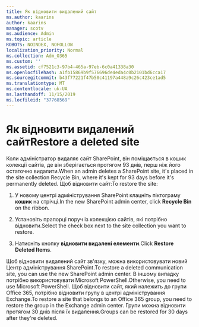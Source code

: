 ```yaml
---
title: Як відновити видалений сайт
ms.author: kaarins
author: kaarins
manager: scotv
ms.audience: Admin
ms.topic: article
ROBOTS: NOINDEX, NOFOLLOW
localization_priority: Normal
ms.collection: Adm_O365
ms.custom: ''
ms.assetid: cf7521c3-97b4-465a-97eb-6c0a41338a30
ms.openlocfilehash: a1fb15869b9f576696de4eda4c0b2101bd6cca17
ms.sourcegitcommit: b43f77221f47b50c41197a448a9c26c423ce1ad5
ms.translationtype: MT
ms.contentlocale: uk-UA
ms.lasthandoff: 11/15/2019
ms.locfileid: "37768569"
---
```

# <a name="restore-a-deleted-site"></a><span data-ttu-id="811f4-102">Як відновити видалений сайт</span><span class="sxs-lookup"><span data-stu-id="811f4-102">Restore a deleted site</span></span>

<span data-ttu-id="811f4-103">Коли адміністратор видаляє сайт SharePoint, він поміщається в кошик колекції сайтів, де він зберігається протягом 93 днів, перш ніж його остаточно видалити.</span><span class="sxs-lookup"><span data-stu-id="811f4-103">When an admin deletes a SharePoint site, it's placed in the site collection Recycle Bin, where it's kept for 93 days before it's permanently deleted.</span></span> <span data-ttu-id="811f4-104">Щоб відновити сайт:</span><span class="sxs-lookup"><span data-stu-id="811f4-104">To restore the site:</span></span>
  
1. <span data-ttu-id="811f4-105">У новому центрі адміністрування SharePoint клацніть піктограму **кошик** на стрічці.</span><span class="sxs-lookup"><span data-stu-id="811f4-105">In the new SharePoint admin center, click **Recycle Bin** on the ribbon.</span></span> 
    
2. <span data-ttu-id="811f4-106">Установіть прапорці поруч із колекцією сайтів, які потрібно відновити.</span><span class="sxs-lookup"><span data-stu-id="811f4-106">Select the check box next to the site collection you want to restore.</span></span>
    
3. <span data-ttu-id="811f4-107">Натисніть кнопку **відновити видалені елементи**.</span><span class="sxs-lookup"><span data-stu-id="811f4-107">Click **Restore Deleted Items**.</span></span>
    
<span data-ttu-id="811f4-108">Щоб відновити видалений сайт зв'язку, можна використовувати новий Центр адміністрування SharePoint.</span><span class="sxs-lookup"><span data-stu-id="811f4-108">To restore a deleted communication site, you can use the new SharePoint admin center.</span></span> <span data-ttu-id="811f4-109">В іншому випадку потрібно використовувати Microsoft PowerShell.</span><span class="sxs-lookup"><span data-stu-id="811f4-109">Otherwise, you need to use Microsoft PowerShell.</span></span> <span data-ttu-id="811f4-110">Щоб відновити сайт, який належить до групи Office 365, потрібно відновити групу в центрі адміністрування Exchange.</span><span class="sxs-lookup"><span data-stu-id="811f4-110">To restore a site that belongs to an Office 365 group, you need to restore the group in the Exchange admin center.</span></span> <span data-ttu-id="811f4-111">Групи можна відновити протягом 30 днів після їх видалення.</span><span class="sxs-lookup"><span data-stu-id="811f4-111">Groups can be restored for 30 days after they're deleted.</span></span>
  

